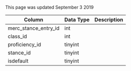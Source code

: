 This page was updated September 3 2019

| Column               | Data Type | Description |
| -------------------- | --------- | ----------- |
| merc_stance_entry_id | int       |             |
| class_id             | int       |             |
| proficiency_id       | tinyint   |             |
| stance_id            | tinyint   |             |
| isdefault            | tinyint   |             |